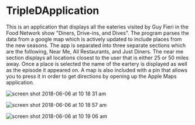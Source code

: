 # TripleDApplication
This is an application that displays all the eateries visited by Guy Fieri in the Food Network show "Diners, Drive-ins, and Dives". The program parses the data from a google map which is actively updated to include places from the new seasons. The app is separated into three separate sections which are the following, Near Me, All Restaurants, and Just Diners. The near me section displays all locations closest to the user that is either 25 or 50 miles away. Once a place is selected the name of the eartery is displayed as well as the episode it appeared on. A map is also included with a pin that allows you to press it in order to get directions by opening up the Apple Maps application. 

![screen shot 2018-06-06 at 10 18 31 am](https://user-images.githubusercontent.com/20194854/41044288-eb6193b2-6973-11e8-997b-d2a28824b87e.png)


![screen shot 2018-06-06 at 10 18 57 am](https://user-images.githubusercontent.com/20194854/41044200-b11fc548-6973-11e8-8b04-cc6ac44dbe1d.png)


![screen shot 2018-06-06 at 10 19 06 am](https://user-images.githubusercontent.com/20194854/41044316-f8b0c42a-6973-11e8-8f13-c947fee6e3b0.png)
